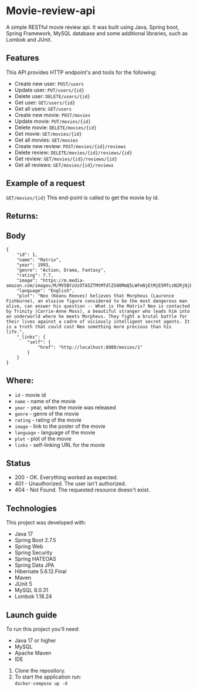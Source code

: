 # Movie-review-api

A simple RESTful movie review api. It was built using Java, Spring boot, Spring Framework, MySQL database and some additional libraries, such as Lombok and JUnit.

## Features
This API provides HTTP endpoint's and tools for the following:


*  Create new user: ```POST/users``` 
*  Update user: ```PUT/users/{id}```
*  Delete user: ```DELETE/users/{id}```
*  Get user: ```GET/users/{id}```
*  Get all users: ```GET/users```
*  Create new movie: ```POST/movies``` 
*  Update movie: ```PUT/movies/{id}```
*  Delete movie: ```DELETE/movies/{id}```
*  Get movie: ```GET/movies/{id}```
*  Get all movies: ```GET/movies```
*  Create new review: ```POST/movies/{id}/reviews``` 
*  Delete review: ```DELETE/movies/{id}/reviews/{id}```
*  Get review: ```GET/movies/{id}/reviews/{id}```
*  Get all reviews: ```GET/movies/{id}/reviews```

## Example of a request

```GET/movies/{id}```
This end-point is called to get the movie by id.

## Returns:

## Body
```
{
    "id": 1,
    "name": "Matrix",
    "year": 1993,
    "genre": "Action, Drama, Fantasy",
    "rating": 7.7,
    "image": "https://m.media-amazon.com/images/M/MV5BYzUzOTA5ZTMtMTdlZS00MmQ5LWFmNjEtMjE5MTczN2RjNjE3XkEyXkFqcGdeQXVyNTc2ODIyMzY@._V1_SX300.jpg",
    "language": "English",
    "plot": "Neo (Keanu Reeves) believes that Morpheus (Laurence Fishburne), an elusive figure considered to be the most dangerous man alive, can answer his question -- What is the Matrix? Neo is contacted by Trinity (Carrie-Anne Moss), a beautiful stranger who leads him into an underworld where he meets Morpheus. They fight a brutal battle for their lives against a cadre of viciously intelligent secret agents. It is a truth that could cost Neo something more precious than his life.",
    "_links": {
        "self": {
            "href": "http://localhost:8080/movies/1"
        }
    }
}
```
 ## Where:
 
-  ```id``` - movie id
-  ```name``` - name of the movie
-   ```year``` - year, when the movie was released
-    ```genre``` - genre of the movie
-    ```rating``` - rating of the movie
-  ```image``` - link to the poster of the movie
-  ```language``` - language of the movie
-  ```plot``` - plot of the movie
-  ```links``` - self-linking URL for the movie
 
## Status

- 200 - OK. Everything worked as expected.
- 401 - Unauthorized. The user isn't authorized.
- 404 - Not Found. The requested resource doesn't exist.

## Technologies

This project was developed with:
- Java 17
- Spring Boot 2.7.5
- Spring Web
- Spring Security 
- Spring HATEOAS
- Spring Data JPA
- Hibernate 5.6.12.Final
- Maven
- JUnit 5
- MySQL 8.0.31
- Lombok 1.18.24
## Launch guide
To run this project you'll need:
- Java 17 or higher
- MySQL
- Apache Maven
- IDE

 1. Clone the repository.
 2. To start the application run:
 <br/> ```docker-compose up -d```



